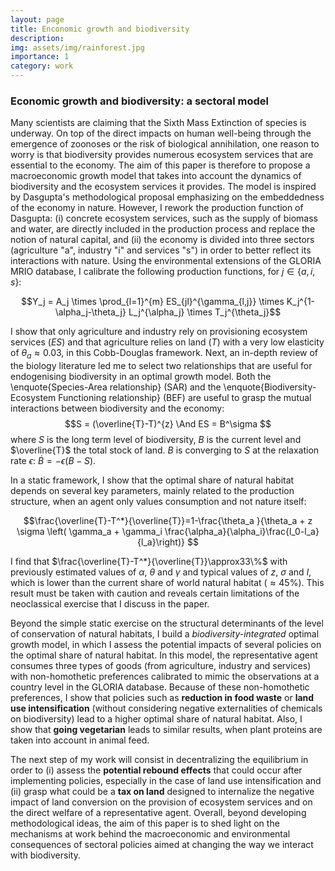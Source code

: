 ```yaml
---
layout: page
title: Enconomic growth and biodiversity
description: 
img: assets/img/rainforest.jpg
importance: 1
category: work
---
```

### Economic growth and biodiversity: a sectoral model

Many scientists are claiming that the Sixth Mass Extinction of species is underway. On top of the direct impacts on human well-being through the emergence of zoonoses or the risk of biological annihilation, one reason to worry is that biodiversity provides numerous ecosystem services that are essential to the economy. The aim of this paper is therefore to propose a macroeconomic growth model that takes into account the dynamics of biodiversity and the ecosystem services it provides. The model is inspired by Dasgupta's methodological proposal emphasizing on the embeddedness of the economy in nature. However, I rework the production function of Dasgupta: (i) concrete ecosystem services, such as the supply of biomass and water, are directly included in the production process and replace the notion of natural capital, and (ii) the economy is divided into three sectors (agriculture "a", industry "i" and services "s") in order to better reflect its interactions with nature. Using the environmental extensions of the GLORIA MRIO database, I calibrate the following production functions, for $j \in \{a,i,s\}$:

$$Y_j = A_j \times \prod_{l=1}^{m} ES_{jl}^{\gamma_{l,j}} \times K_j^{1-\alpha_j-\theta_j} L_j^{\alpha_j} \times T_j^{\theta_j}$$

I show that only agriculture and industry rely on provisioning ecosystem services ($ES$) and that agriculture relies on land ($T$) with a very low elasticity of $\theta_a \approx 0.03$, in this Cobb-Douglas framework.  Next, an in-depth review of the biology literature led me to select two relationships that are useful for endogenising biodiversity in an optimal growth model. Both the \enquote{Species-Area relationship} (SAR) and the \enquote{Biodiversity-Ecosystem Functioning relationship} (BEF) are useful to grasp the mutual interactions between biodiversity and the economy:
$$S = (\overline{T}-T)^{z} \And  ES = B^\sigma $$
where $S$ is the long term level of biodiversity, $B$ is the current level and $\overline{T}$ the total stock of land. $B$ is converging to $S$ at the relaxation rate $\epsilon$: $\Dot{B}=-\epsilon(B-S)$.

In a static framework, I show that the optimal share of natural habitat depends on several key parameters, mainly related to the production structure, when an agent only values consumption and not nature itself:

$$\frac{\overline{T}-T^*}{\overline{T}}=1-\frac{\theta_a }{\theta_a + z \sigma \left( \gamma_a + \gamma_i \frac{\alpha_a}{\alpha_i}\frac{l_0-l_a}{l_a}\right)} $$

I find that $\frac{\overline{T}-T^*}{\overline{T}}\approx33\%$ with previously estimated values of $\alpha$, $\theta$ and $\gamma$ and typical values of $z$, $\sigma$ and $l$, which is lower than the current share of world natural habitat ($\approx45\%$). This result must be taken with caution and reveals certain limitations of the neoclassical exercise that I discuss in the paper.

Beyond the simple static exercise on the structural determinants of the level of conservation of natural habitats, I build a *biodiversity-integrated* optimal growth model, in which I assess the potential impacts of several policies on the optimal share of natural habitat. In this model, the representative agent consumes three types of goods (from agriculture, industry and services) with non-homothetic preferences calibrated to mimic the observations at a country level in the GLORIA database. Because of these non-homothetic preferences, I show that policies such as **reduction in food waste** or **land use intensification** (without considering negative externalities of chemicals on biodiversity) lead to a higher optimal share of natural habitat. Also, I show that **going vegetarian** leads to similar results, when plant proteins are taken into account in animal feed.

The next step of my work will consist in decentralizing the equilibrium in order to (i) assess the **potential rebound effects** that could occur after implementing policies, especially in the case of land use intensification and (ii) grasp what could be a **tax on land** designed to internalize the negative impact of land conversion on the provision of ecosystem services and on the direct welfare of a representative agent. Overall, beyond developing methodological ideas, the aim of this paper is to shed light on the mechanisms at work behind the macroeconomic and environmental consequences of sectoral policies aimed at changing the way we interact with biodiversity.
